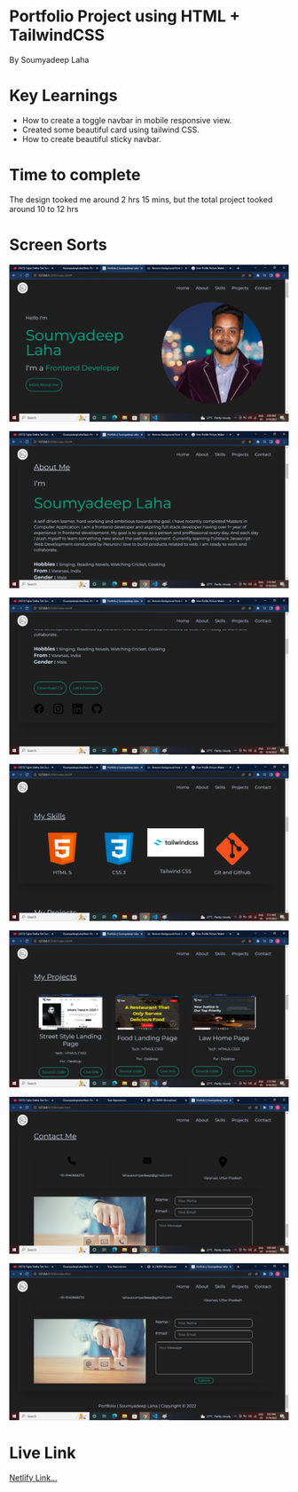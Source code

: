 # Portfolio Project using HTML + TailwindCSS

By Soumyadeep Laha

# Key Learnings

- How to create a toggle navbar in mobile responsive view.
- Created some beautiful card using tailwind CSS.
- How to create beautiful sticky navbar.

# Time to complete

The design tooked me around 2 hrs 15 mins, but the total project tooked around 10 to 12 hrs

# Screen Sorts

![](./images/Screen1_Portfolio.jpg)

![](./images/Screen2_Portfolio.jpg)

![](./images/Screen3_Portfolio.jpg)

![](./images/Screen4_Portfolio.jpg)

![](./images/Screen5_Portfolio.jpg)

![](./images/Screen6_Portfolio.jpg)

![](./images/Screen7_Portfolio.jpg)

# Live Link

[Netlify Link...](https://soumyadeeplaha.netlify.app/)


